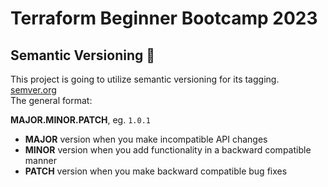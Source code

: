 # Terraform Beginner Bootcamp 2023

## Semantic Versioning :mage:

This project is going to utilize semantic versioning for its tagging.
[semver.org](https://semver.org/)   
The general format:

**MAJOR.MINOR.PATCH**, eg. `1.0.1`
  
- **MAJOR** version when you make incompatible API changes
- **MINOR** version when you add functionality in a backward compatible manner
- **PATCH** version when you make backward compatible bug fixes